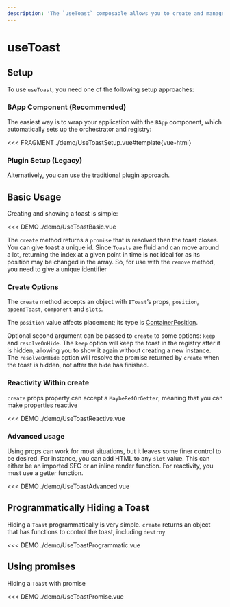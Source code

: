 ```yaml
---
description: 'The `useToast` composable allows you to create and manage toasts programmatically from anywhere in your application. It provides a simple API to show toast messages without needing to declare toast components in your templates.'
---
```


# useToast

<PageHeader base="githubComposablesDirectory" />

## Setup

To use `useToast`, you need one of the following setup approaches:

### BApp Component (Recommended)

The easiest way is to wrap your application with the `BApp` component, which automatically sets up the orchestrator and registry:

<<< FRAGMENT ./demo/UseToastSetup.vue#template{vue-html}

### Plugin Setup (Legacy)

Alternatively, you can use the traditional plugin approach.

<UsePluginAlert />

## Basic Usage

Creating and showing a toast is simple:

<<< DEMO ./demo/UseToastBasic.vue

The `create` method returns a `promise` that is resolved then the toast closes. You can give toast a unique id. Since `Toasts` are fluid and can move around a lot, returning the index at a given point in time is not ideal for as its position may be changed in the array. So, for use with the `remove` method, you need to give a unique identifier

### Create Options

The `create` method accepts an object with `BToast`’s props, `position`, `appendToast`, `component` and `slots`.

The `position` value affects placement; its type is [ContainerPosition](/docs/types#containerposition).

Optional second argument can be passed to `create` to some options: `keep` and `resolveOnHide`. The `keep` option will keep the toast in the registry after it is hidden, allowing you to show it again without creating a new instance. The `resolveOnHide` option will resolve the promise returned by `create` when the toast is hidden, not after the hide has finished.

### Reactivity Within create

`create` props property can accept a `MaybeRefOrGetter`, meaning that you can make properties reactive

<<< DEMO ./demo/UseToastReactive.vue

### Advanced usage

Using props can work for most situations, but it leaves some finer control to be desired. For instance, you can add HTML to any `slot` value. This can either be an imported SFC or an inline render function. For reactivity, you must use a getter function.

<<< DEMO ./demo/UseToastAdvanced.vue

## Programmatically Hiding a Toast

Hiding a `Toast` programmatically is very simple. `create` returns an object that has functions to control the toast, including `destroy`

<<< DEMO ./demo/UseToastProgrammatic.vue

## Using promises

Hiding a `Toast` with promise

<<< DEMO ./demo/UseToastPromise.vue
